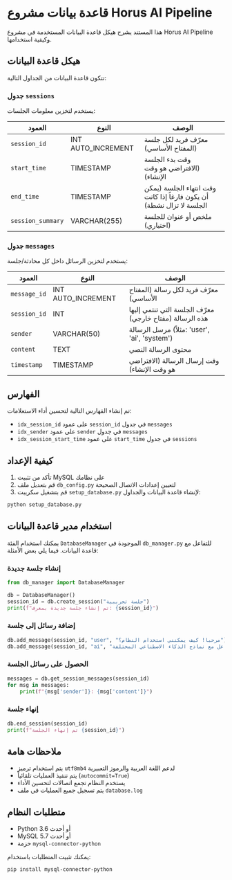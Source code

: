 # قاعدة بيانات مشروع Horus AI Pipeline

هذا المستند يشرح هيكل قاعدة البيانات المستخدمة في مشروع Horus AI Pipeline وكيفية استخدامها.

## هيكل قاعدة البيانات

تتكون قاعدة البيانات من الجداول التالية:

### جدول `sessions`

يستخدم لتخزين معلومات الجلسات:

| العمود | النوع | الوصف |
|--------|------|-------|
| `session_id` | INT AUTO_INCREMENT | معرّف فريد لكل جلسة (المفتاح الأساسي) |
| `start_time` | TIMESTAMP | وقت بدء الجلسة (الافتراضي هو وقت الإنشاء) |
| `end_time` | TIMESTAMP | وقت انتهاء الجلسة (يمكن أن يكون فارغاً إذا كانت الجلسة لا تزال نشطة) |
| `session_summary` | VARCHAR(255) | ملخص أو عنوان للجلسة (اختياري) |

### جدول `messages`

يستخدم لتخزين الرسائل داخل كل محادثة/جلسة:

| العمود | النوع | الوصف |
|--------|------|-------|
| `message_id` | INT AUTO_INCREMENT | معرّف فريد لكل رسالة (المفتاح الأساسي) |
| `session_id` | INT | معرّف الجلسة التي تنتمي إليها هذه الرسالة (مفتاح خارجي) |
| `sender` | VARCHAR(50) | مرسل الرسالة (مثلاً: 'user', 'ai', 'system') |
| `content` | TEXT | محتوى الرسالة النصي |
| `timestamp` | TIMESTAMP | وقت إرسال الرسالة (الافتراضي هو وقت الإنشاء) |

## الفهارس

تم إنشاء الفهارس التالية لتحسين أداء الاستعلامات:

- `idx_session_id` على عمود `session_id` في جدول `messages`
- `idx_sender` على عمود `sender` في جدول `messages`
- `idx_session_start_time` على عمود `start_time` في جدول `sessions`

## كيفية الإعداد

1. تأكد من تثبيت MySQL على نظامك
2. قم بتعديل ملف `db_config.py` لتعيين إعدادات الاتصال الصحيحة
3. قم بتشغيل سكريبت `setup_database.py` لإنشاء قاعدة البيانات والجداول:

```bash
python setup_database.py
```

## استخدام مدير قاعدة البيانات

يمكنك استخدام الفئة `DatabaseManager` الموجودة في `db_manager.py` للتفاعل مع قاعدة البيانات. فيما يلي بعض الأمثلة:

### إنشاء جلسة جديدة

```python
from db_manager import DatabaseManager

db = DatabaseManager()
session_id = db.create_session("جلسة تجريبية")
print(f"تم إنشاء جلسة جديدة بمعرف: {session_id}")
```

### إضافة رسائل إلى جلسة

```python
db.add_message(session_id, "user", "مرحباً! كيف يمكنني استخدام النظام؟")
db.add_message(session_id, "ai", "مرحباً بك! يمكنك استخدام النظام للتفاعل مع نماذج الذكاء الاصطناعي المختلفة.")
```

### الحصول على رسائل الجلسة

```python
messages = db.get_session_messages(session_id)
for msg in messages:
    print(f"{msg['sender']}: {msg['content']}")
```

### إنهاء جلسة

```python
db.end_session(session_id)
print(f"تم إنهاء الجلسة {session_id}")
```

## ملاحظات هامة

- يتم استخدام ترميز `utf8mb4` لدعم اللغة العربية والرموز التعبيرية
- يتم تنفيذ العمليات تلقائياً (`autocommit=True`)
- يستخدم النظام تجمع اتصالات لتحسين الأداء
- يتم تسجيل جميع العمليات في ملف `database.log`

## متطلبات النظام

- Python 3.6 أو أحدث
- MySQL 5.7 أو أحدث
- حزمة `mysql-connector-python`

يمكنك تثبيت المتطلبات باستخدام:

```bash
pip install mysql-connector-python
```
